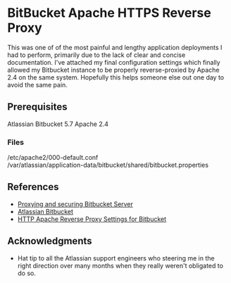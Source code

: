 # BitBucket Apache HTTPS Reverse Proxy

This was one of of the most painful and lengthy application deployments I had to perform, primarily due to the lack of clear and concise documentation. I've attached my final configuration settings which finally allowed my Bitbucket instance to be properly reverse-proxied by Apache 2.4 on the same system.
Hopefully this helps someone else out one day to avoid the same pain.

## Prerequisites

Atlassian Bitbucket 5.7
Apache 2.4

### Files

/etc/apache2/000-default.conf
\
/var/atlassian/application-data/bitbucket/shared/bitbucket.properties

## References

* [Proxying and securing Bitbucket Server](https://confluence.atlassian.com/bitbucketserver/proxying-and-securing-bitbucket-server-776640099.html)
* [Atlassian Bitbucket](https://bitbucket.org)
* [HTTP Apache Reverse Proxy Settings for Bitbucket](https://stackoverflow.com/questions/43815873/set-apache-subdomain-reverse-proxy-for-bitbucket?answertab=active#tab-top)

## Acknowledgments

* Hat tip to all the Atlassian support engineers who steering me in the right direction over many months when they really weren't obligated to do so.